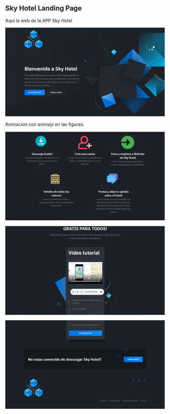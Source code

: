Sky Hotel Landing Page
------

Aqui la web de la APP Sky Hotel

![Aquí la descripción de la imagen por si no carga](https://github.com/AdrianJimenezMontilla/Sky-Hotel-Landing-Page/blob/master/imagen1/1.png)

Animacion con animejs en las figuras.

![Aquí la descripción de la imagen por si no carga](https://github.com/AdrianJimenezMontilla/Sky-Hotel-Landing-Page/blob/master/imagen1/2.png)

![Aquí la descripción de la imagen por si no carga](https://github.com/AdrianJimenezMontilla/Sky-Hotel-Landing-Page/blob/master/imagen1/3.png)

![Aquí la descripción de la imagen por si no carga](https://github.com/AdrianJimenezMontilla/Sky-Hotel-Landing-Page/blob/master/imagen1/4.png)
